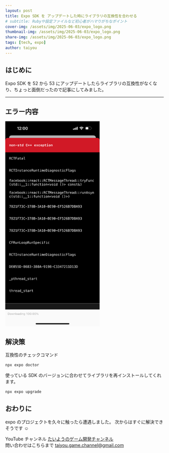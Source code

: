 ```yaml
---
layout: post
title: Expo SDK を アップデートした時にライブラリの互換性を合わせる
# subtitle: Rubyや設定ファイルなど初心者がハマりがちなポイント
cover-img: /assets/img/2025-06-03/expo_logo.png
thumbnail-img: /assets/img/2025-06-03/expo_logo.png
share-img: /assets/img/2025-06-03/expo_logo.png
tags: [tech, expo]
author: taiyou
---
```


## はじめに

Expo SDK を 52 から 53 にアップデートしたらライブラリの互換性がなくなり、ちょっと面倒だったので記事にしてみました。

---

## エラー内容

<img src="/assets//img//2025-06-03/expo_sdk_err.png" alt="sdk" style="max-width: 300px;" />

## 解決策

互換性のチェックコマンド

```bash
npx expo doctor
```

使っている SDK のバージョンに合わせてライブラリを再インストールしてくれます。

```bash
npx expo upgrade
```

## おわりに

expo のプロジェクトを久々に触ったら遭遇しました。
次からはすぐに解決できそうです ☺️

YouTube チャンネル
[たいようのゲーム開発チャンネル](https://www.youtube.com/@taiyou-game-w5t)  
問い合わせはこちらまで
taiyou.game.channel@gmail.com
